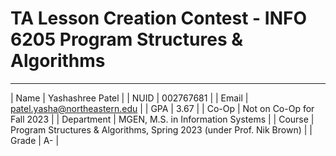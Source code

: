 # TA Lesson Creation Contest - INFO 6205 Program Structures & Algorithms

----- 

| Name          | Yashashree Patel                                                      |
| NUID          | 002767681                                                             |
| Email         | patel.yasha@northeastern.edu                                          |
| GPA           | 3.67                                                                  |
| Co-Op         | Not on Co-Op for Fall 2023                                            |
| Department    | MGEN, M.S. in Information Systems                                     |
| Course        | Program Structures & Algorithms, Spring 2023 (under Prof. Nik Brown)  |
| Grade         | A-                                                                    |
